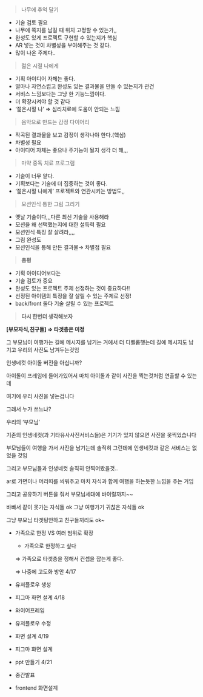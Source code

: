 > 나무에 추억 달기
> 
- 기술 검토 필요
- 나무에 쪽지를 남길 때 위치 고정할 수 있는가,,
- 완성도 있게 프로젝트 구현할 수 있는지가 핵심
- AR 넣는 것이 차별성을 부여해주는 것 같다.
- 많이 나온 주제다..

> 젊은 시절 나에게
> 
- 기획 아이디어 자체는 좋다.
- 얼마나 자연스럽고 완성도 있는 결과물을 만들 수 있는지가 관건
- 서비스 느낌보다는 그냥 한 기능느낌이다.
- 더 확장시켜야 할 것 같다
- ‘젊은시절 나’ ⇒ 심리치료에 도움이 안되는 느낌

> 음악으로 만드는 감정 다이어리
> 
- 작곡된 결과물을 보고 감정이 생각나야 한다.(핵심)
- 차별성 필요
- 아이디어 자체는 좋으나 주기능이 될지 생각 더 해,,,

> 마약 중독 치료 프로그램
> 
- 기술이 너무 얕다.
- 기획보다는 기술에 더 집중하는 것이 좋다.
- ‘젊은시절 나에게’ 프로젝트와 연관시키는 방법도,,

> 모션인식 통한 그림 그리기
> 
- 옛날 기술이다,,,다른 최신 기술을 사용해라
- 모션을 왜 선택했는지에 대한 설득력 필요
- 모션인식 특징 잘 살려라,,,,
- 그림 완성도
- 모션인식을 통해 만든 결과물→ 차별점 필요

> **총평**
> 
- 기획 아이디어보다는
- 기술 검토가 중요
- 완성도 있는 프로젝트 주제 선정하는 것이 중요하다!!
- 선정된 아이템의 특징을 잘 살릴 수 있는 주제로 선정!
- back/front 둘다 기술 살릴 수 있는 프로젝트

> **다시 한번더 생각해보자**

**[부모자식,친구들] ⇒ 타겟층은 미정**

그 부모님이 여행가는 길에 메시지를 남기는 거에서 더 디벨롭햇는데 길에 메시지도 남기고 우리의 사진도 남겨두는것임

인생네컷 아이돌 버전을 아십니까?

아이돌이 프레임에 들어가있어서 마치 아이돌과 같이 사진을 찍는것처럼 연출할 수 있는데

여기에 우리 사진을 넣는겁니다

그래서 누가 쓰느냐?

우리의 ‘부모님’

기존의 인생네컷(과 기타유사사진서비스들)은 기기가 있지 않으면 사진을 못찍었습니다

부모님들이 여행을 가서 사진을 남기는데 솔직히 그런데에 인생네컷과 같은 서비스는 없었을 것임

그리고 부모님들과 인생네컷 솔직히 안찍어봤을것..

ar로 가면이나 머리띠를 씌워주고 마치 자식과 함께 여행을 하는듯한 느낌을 주는 거임

그리고 공유하기 버튼을 줘서 부모님세대에 바이럴까지~~

바빠서 같이 못가는 자식들 ok 그냥 여행가기 귀찮은 자식들 ok

그냥 부모님 타겟팅안하고 친구들끼리도 ok~

- 가족으로 한정 VS 여러 범위로 확장
    - 가족으로 한정하고 싶다
    
     ⇒ 가족으로 타겟층을 정해서 컨셉을 잡는게 좋다. 
    
     ⇒ 나중에 고도화 방안
4/17
- 유저플로우 생성
- 피그마 화면 설계
4/18
- 와이어프레임
- 유저플로우 수정
- 화면 설계
4/19
- 피그마 화면 설계
- ppt 만들기
4/21
- 중간발표
- frontend 화면설계
